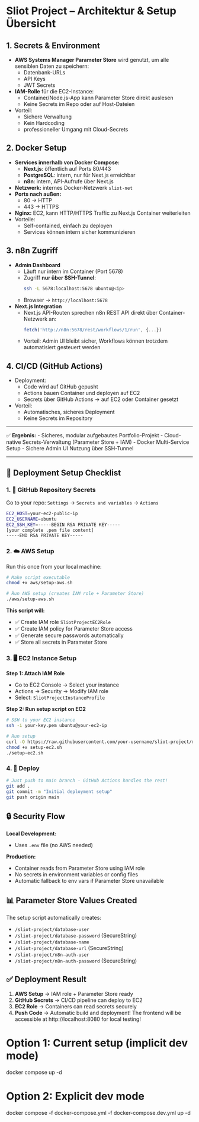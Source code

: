 # Sliot Project – Architektur & Setup Übersicht

## 1. Secrets & Environment

- **AWS Systems Manager Parameter Store** wird genutzt, um alle sensiblen Daten zu speichern:
  - Datenbank-URLs
  - API Keys
  - JWT Secrets
- **IAM-Rolle** für die EC2-Instance:
  - Container/Node.js-App kann Parameter Store direkt auslesen
  - Keine Secrets im Repo oder auf Host-Dateien
- Vorteil:
  - Sichere Verwaltung
  - Kein Hardcoding
  - professioneller Umgang mit Cloud-Secrets

## 2. Docker Setup 

- **Services innerhalb von Docker Compose:**
  - **Next.js**: öffentlich auf Ports 80/443
  - **PostgreSQL**: intern, nur für Next.js erreichbar
  - **n8n**: intern, API-Aufrufe über Next.js
- **Netzwerk:** internes Docker-Netzwerk `sliot-net`
- **Ports nach außen:**
  - 80 → HTTP
  - 443 → HTTPS
- **Nginx:** EC2, kann HTTP/HTTPS Traffic zu Next.js Container weiterleiten
- Vorteile:
  - Self-contained, einfach zu deployen
  - Services können intern sicher kommunizieren

## 3. n8n Zugriff

- **Admin Dashboard**
  - Läuft nur intern im Container (Port 5678)
  - Zugriff **nur über SSH-Tunnel**:
    ```bash
    ssh -L 5678:localhost:5678 ubuntu@<ip>
    ```
  - Browser → `http://localhost:5678`
- **Next.js Integration**
  - Next.js API-Routen sprechen n8n REST API direkt über Container-Netzwerk an:
    ```js
    fetch('http://n8n:5678/rest/workflows/1/run', {...})
    ```
  - Vorteil: Admin UI bleibt sicher, Workflows können trotzdem automatisiert gesteuert werden

## 4. CI/CD (GitHub Actions)

- Deployment:
  - Code wird auf GitHub gepusht
  - Actions bauen Container und deployen auf EC2
  - Secrets über GitHub Actions → auf EC2 oder Container gesetzt
- Vorteil:
  - Automatisches, sicheres Deployment
  - Keine Secrets im Repository

---

✅ **Ergebnis:**
    - Sicheres, modular aufgebautes Portfolio-Projekt
    - Cloud-native Secrets-Verwaltung (Parameter Store + IAM)
    - Docker Multi-Service Setup
    - Sichere Admin UI Nutzung über SSH-Tunnel

---

## 🎯 Deployment Setup Checklist

### **1. 🔐 GitHub Repository Secrets**
Go to your repo: `Settings` → `Secrets and variables` → `Actions`

```bash
EC2_HOST=your-ec2-public-ip
EC2_USERNAME=ubuntu
EC2_SSH_KEY=-----BEGIN RSA PRIVATE KEY-----
[your complete .pem file content]
-----END RSA PRIVATE KEY-----
```

### **2. ☁️ AWS Setup** 
Run this once from your local machine:

```bash
# Make script executable
chmod +x aws/setup-aws.sh

# Run AWS setup (creates IAM role + Parameter Store)
./aws/setup-aws.sh
```

**This script will:**
- ✅ Create IAM role `SliotProjectEC2Role`
- ✅ Create IAM policy for Parameter Store access
- ✅ Generate secure passwords automatically
- ✅ Store all secrets in Parameter Store

### **3. 🖥️ EC2 Instance Setup**

**Step 1: Attach IAM Role**
- Go to EC2 Console → Select your instance
- Actions → Security → Modify IAM role
- Select: `SliotProjectInstanceProfile`

**Step 2: Run setup script on EC2**
```bash
# SSH to your EC2 instance
ssh -i your-key.pem ubuntu@your-ec2-ip

# Run setup
curl -O https://raw.githubusercontent.com/your-username/sliot-project/main/scripts/setup-ec2.sh
chmod +x setup-ec2.sh
./setup-ec2.sh
```

### **4. 🚀 Deploy**
```bash
# Just push to main branch - GitHub Actions handles the rest!
git add .
git commit -m "Initial deployment setup"
git push origin main
```

## 🔒 **Security Flow**

**Local Development:**
- Uses `.env` file (no AWS needed)

**Production:**
- Container reads from Parameter Store using IAM role
- No secrets in environment variables or config files
- Automatic fallback to env vars if Parameter Store unavailable

## 📊 **Parameter Store Values Created**

The setup script automatically creates:
- `/sliot-project/database-user`
- `/sliot-project/database-password` (SecureString)
- `/sliot-project/database-name`
- `/sliot-project/database-url` (SecureString)
- `/sliot-project/n8n-auth-user`
- `/sliot-project/n8n-auth-password` (SecureString)

## ✅ **Deployment Result**

1. **AWS Setup** → IAM role + Parameter Store ready
2. **GitHub Secrets** → CI/CD pipeline can deploy to EC2
3. **EC2 Role** → Containers can read secrets securely
4. **Push Code** → Automatic build and deployment!
The frontend will be accessible at http://localhost:8080 for local testing!
# Option 1: Current setup (implicit dev mode)
docker compose up -d

# Option 2: Explicit dev mode
docker compose -f docker-compose.yml -f docker-compose.dev.yml up -d
